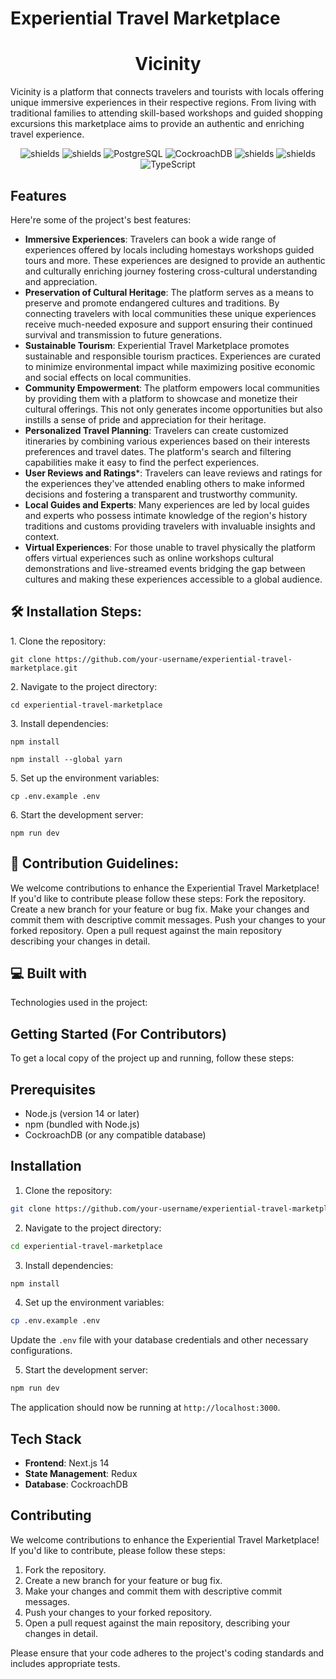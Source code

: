 # Experiential Travel Marketplace 

<h1 align="center" id="title">Vicinity</h1>

<p id="description">Vicinity is a platform that connects travelers and tourists with locals offering unique immersive experiences in their respective regions. From living with traditional families to attending skill-based workshops and guided shopping excursions this marketplace aims to provide an authentic and enriching travel experience.</p>

<p align="center"><img src="https://img.shields.io/badge/Next.js-43853D?style&amp;logo=next.js&amp;logoColor=white" alt="shields"> <img src="https://img.shields.io/badge/Redux%20Toolkit-RTK-orange.svg" alt="shields"> <img src="https://img.shields.io/badge/PostgreSQL-4169E1?style&amp;logo=postgresql&amp;logoColor=white" alt="PostgreSQL"> <img src="https://img.shields.io/badge/CockroachDB-634C5A?style&amp;logo=cockroachdb&amp;logoColor=white" alt="CockroachDB"> <img src="https://img.shields.io/badge/Docker-2496ED?style&amp;logo=docker&amp;logoColor=white" alt="shields"> <img src="https://img.shields.io/badge/Amazon EC2-FF9900?style&amp;logo=amazon-ec2&amp;logoColor=white" alt="shields"> <img src="https://img.shields.io/badge/TypeScript-007ACC?style&amp;logo=typescript&amp;logoColor=white" alt="TypeScript"></p>

  
  
<h2>Features</h2>

Here're some of the project's best features:

*   **Immersive Experiences**: Travelers can book a wide range of experiences offered by locals including homestays workshops guided tours and more. These experiences are designed to provide an authentic and culturally enriching journey fostering cross-cultural understanding and appreciation.
*   **Preservation of Cultural Heritage**: The platform serves as a means to preserve and promote endangered cultures and traditions. By connecting travelers with local communities these unique experiences receive much-needed exposure and support ensuring their continued survival and transmission to future generations.
*   **Sustainable Tourism**: Experiential Travel Marketplace promotes sustainable and responsible tourism practices. Experiences are curated to minimize environmental impact while maximizing positive economic and social effects on local communities.
*   **Community Empowerment**: The platform empowers local communities by providing them with a platform to showcase and monetize their cultural offerings. This not only generates income opportunities but also instills a sense of pride and appreciation for their heritage.
*   **Personalized Travel Planning**: Travelers can create customized itineraries by combining various experiences based on their interests preferences and travel dates. The platform's search and filtering capabilities make it easy to find the perfect experiences.
*   **User Reviews and Ratings***: Travelers can leave reviews and ratings for the experiences they've attended enabling others to make informed decisions and fostering a transparent and trustworthy community.
*   **Local Guides and Experts**: Many experiences are led by local guides and experts who possess intimate knowledge of the region's history traditions and customs providing travelers with invaluable insights and context.
*   **Virtual Experiences**: For those unable to travel physically the platform offers virtual experiences such as online workshops cultural demonstrations and live-streamed events bridging the gap between cultures and making these experiences accessible to a global audience.

<h2>🛠️ Installation Steps:</h2>

<p>1. Clone the repository:</p>

```
git clone https://github.com/your-username/experiential-travel-marketplace.git
```

<p>2. Navigate to the project directory:</p>

```
cd experiential-travel-marketplace
```

<p>3. Install dependencies:</p>

```
npm install
```

```
npm install --global yarn
```

<p>5. Set up the environment variables:</p>

```
cp .env.example .env
```

<p>6. Start the development server:</p>

```
npm run dev
```

<h2>🍰 Contribution Guidelines:</h2>

We welcome contributions to enhance the Experiential Travel Marketplace! If you'd like to contribute please follow these steps: Fork the repository. Create a new branch for your feature or bug fix. Make your changes and commit them with descriptive commit messages. Push your changes to your forked repository. Open a pull request against the main repository describing your changes in detail.

  
  
<h2>💻 Built with</h2>

Technologies used in the project:

## Getting Started (For Contributors)

To get a local copy of the project up and running, follow these steps:

## Prerequisites

- Node.js (version 14 or later)
- npm (bundled with Node.js)
- CockroachDB (or any compatible database)

## Installation

1. Clone the repository:

```bash
git clone https://github.com/your-username/experiential-travel-marketplace.git
```

2. Navigate to the project directory:

```bash
cd experiential-travel-marketplace
```

3. Install dependencies:

```bash
npm install
```

4. Set up the environment variables:

```bash
cp .env.example .env
```

Update the `.env` file with your database credentials and other necessary configurations.

5. Start the development server:

```bash
npm run dev
```

The application should now be running at `http://localhost:3000`.

## Tech Stack

- **Frontend**: Next.js 14
- **State Management**: Redux
- **Database**: CockroachDB

## Contributing

We welcome contributions to enhance the Experiential Travel Marketplace! If you'd like to contribute, please follow these steps:

1. Fork the repository.
2. Create a new branch for your feature or bug fix.
3. Make your changes and commit them with descriptive commit messages.
4. Push your changes to your forked repository.
5. Open a pull request against the main repository, describing your changes in detail.

Please ensure that your code adheres to the project's coding standards and includes appropriate tests.


